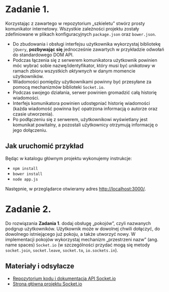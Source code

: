 # Zadanie 1.

Korzystając z zawartego w repozytorium „szkieletu” stwórz prosty komunikator internetowy.
Wszystkie zależności projektu zostały zdefiniowane w plikach konfiguracyjnych `package.json`
oraz `bower.json`.

  - Do zbudowania i obsługi interfejsu użytkownika wykorzystaj bibliotekę `jQuery`,
    <b>pozbywając się</b> jednocześnie zawartych w przykładzie odwołań do standardowego DOM API.
  - Podczas łączenia się z serwerem komunikatora użytkownik powinien móc wybrać sobie
    nazwę/identyfikator, który musi być *unikatowy* w ramach zbioru wszystkich *aktywnych*
    w danym momencie użytkowników.
  - Wiadomości pomiędzy użytkownikami powinny być przesyłane za pomocą mechanizmów
    biblioteki `Socket.io`.
  - Podczas swojego działania, serwer powinien gromadzić całą historię wiadomości.
  - Interfejs komunikatora powinien udostępniać historię wiadomości (każda wiadomość powinna
    być opatrzona informacją o autorze oraz czasie utworzenia).
  - Po podłączeniu się z serwerem, użytkownikowi wyświetlany jest komunikat powitalny,
    a pozostali użytkownicy otrzymują informację o jego dołączeniu. 

## Jak uruchomić przykład

Będąc w katalogu głównym projektu wykonujemy instrukcje:

  - `npm install`
  - `bower install`
  - `node app.js`

Następnie, w przeglądarce otwieramy adres 
[http://localhost:3000/](http://localhost:3000/).

# Zadanie 2.

Do rozwiązania __Zadania 1__. dodaj obsługę „pokojów”, czyli nazwanych podgrup użytkowników.
Użytkownik może w dowolnej chwili dołączyć, do dowolnego istniejącego już pokoju,
a także utworzyć nowy. W implementacji pokojów wykorzystaj mechanizm „przestrzeni nazw”
(ang. name spaces) `Socket.io` (w szczególności przydać mogą się metody `socket.join`,
`socket.leave`, `socket.to`, `io.sockets.in`).

## Materiały i odsyłacze

  - [Repozytorium kodu i dokumentacja API Socket.io](https://github.com/Automattic/socket.io)
  - [Strona główna projektu Socket.io](http://socket.io/)